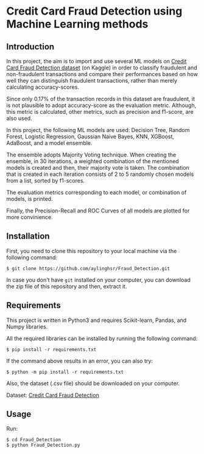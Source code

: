 # Credit Card Fraud Detection using Machine Learning methods

## Introduction
In this project, the aim is to import and use several ML models on [Credit Card Fraud Detection dataset](https://www.kaggle.com/mlg-ulb/creditcardfraud) (on Kaggle) in order to classify fraudulent and non-fraudulent transactions and compare their performances based on how well they can distinguish fraudulent transactions, rather than merely calculating accuracy-scores.

Since only 0.17% of the transaction records in this dataset are fraudulent, it is not plausible to adopt accuracy-score as the evaluation metric. Although, this metric is calculated, other metrics, such as precision and f1-score, are also used.

In this project, the following ML models are used: Decision Tree, Random Forest, Logistic Regression, Gaussian Naive Bayes, KNN, XGBoost, AdaBoost, and a model ensemble.

The ensemble adopts Majority Voting technique. When creating the ensemble, in 30 iterations, a weighted combination of the mentioned models is created and then, their majority vote is taken. The combination that is created in each iteration consists of 2 to 5 randomly chosen models from a list, sorted by f1-scores.

The evaluation metrics corresponding to each model, or combination of models, is printed.

Finally, the Precision-Recall and ROC Curves of all models are plotted for more convinience.

## Installation
First, you need to clone this repository to your local machine via the following command:
```shell
$ git clone https://github.com/aylinghsr/Fraud_Detection.git
```
In case you don't have `git` installed on your computer, you can download the zip file of this repository and then, extract it.

## Requirements
This project is written in Python3 and requires Scikit-learn, Pandas, and Numpy libraries.

All the required libraries can be installed by running the following command:
```shell
$ pip install -r requirements.txt
```
If the command above results in an error, you can also try:
```shell
$ python -m pip install -r requirements.txt
```
Also, the dataset (.csv file) should be downloaded on your computer.

Dataset: [Credit Card Fraud Detection](https://www.kaggle.com/mlg-ulb/creditcardfraud)

## Usage
Run:
```shell
$ cd Fraud_Detection
$ python Fraud_Detection.py
```
